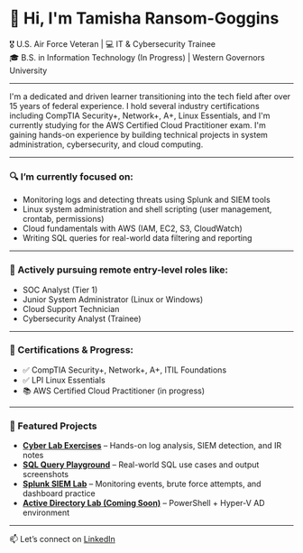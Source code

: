 # 👋 Hi, I'm Tamisha Ransom-Goggins

🎖️ U.S. Air Force Veteran | 💻 IT & Cybersecurity Trainee  
🎓 B.S. in Information Technology (In Progress) | Western Governors University

---

I'm a dedicated and driven learner transitioning into the tech field after over 15 years of federal experience. I hold several industry certifications including CompTIA Security+, Network+, A+, Linux Essentials, and I'm currently studying for the AWS Certified Cloud Practitioner exam. I'm gaining hands-on experience by building technical projects in system administration, cybersecurity, and cloud computing.

---

### 🔍 I’m currently focused on:
- Monitoring logs and detecting threats using Splunk and SIEM tools
- Linux system administration and shell scripting (user management, crontab, permissions)
- Cloud fundamentals with AWS (IAM, EC2, S3, CloudWatch)
- Writing SQL queries for real-world data filtering and reporting

---

### 💼 Actively pursuing remote entry-level roles like:
- SOC Analyst (Tier 1)
- Junior System Administrator (Linux or Windows)
- Cloud Support Technician
- Cybersecurity Analyst (Trainee)

---

### 🧠 Certifications & Progress:
- ✅ CompTIA Security+, Network+, A+, ITIL Foundations
- ✅ LPI Linux Essentials
- 📚 AWS Certified Cloud Practitioner (in progress)

---

### 📁 Featured Projects
- **[Cyber Lab Exercises](https://github.com/tamisha-tech/cyber-lab-exercises)** – Hands-on log analysis, SIEM detection, and IR notes
- **[SQL Query Playground](https://github.com/tamisha-tech/SQL-Query-Playground)** – Real-world SQL use cases and output screenshots
- **[Splunk SIEM Lab](https://github.com/tamisha-tech/SIEMHomeLab)** – Monitoring events, brute force attempts, and dashboard practice
- **[Active Directory Lab (Coming Soon)](https://github.com/tamisha-tech/ActiveDirectoryLab)** – PowerShell + Hyper-V AD environment

---

📫 Let’s connect on [LinkedIn](https://linkedin.com/in/tamisha-ransom)
